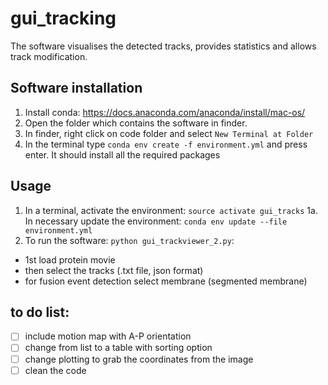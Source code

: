 # gui_tracking
The software visualises the detected tracks, provides statistics and allows track modification.

## Software installation

1. Install conda:  https://docs.anaconda.com/anaconda/install/mac-os/
2. Open the folder which contains the software in finder.
3. In finder, right click on code folder and select `New Terminal at Folder`
4. In the terminal type `conda env create -f environment.yml` and press enter. It should install all the required packages

## Usage
1. In a terminal, activate the environment: `source activate gui_tracks`
1a. In necessary update the environment: `conda env update --file environment.yml`
2. To run the software: `python gui_trackviewer_2.py`:
  - 1st load protein movie
  - then select the tracks (.txt file, json format)
  - for fusion event detection select membrane (segmented membrane)


## to do list:
- [ ] include motion map with A-P orientation
- [ ] change from list to a table with sorting option
- [ ] change plotting to grab the coordinates from the image
- [ ] clean the code
